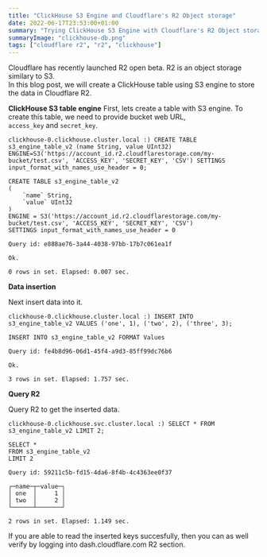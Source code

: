 ```yaml
---
title: "ClickHouse S3 Engine and Cloudflare's R2 Object storage"
date: 2022-06-17T23:53:00+01:00
summary: "Trying ClickHouse S3 Engine with Cloudflare's R2 Object storage"
summaryImage: "clickhouse-db.png"
tags: ["cloudflare r2", "r2", "clickhouse"]
---
```



Cloudflare has recently launched R2 open beta. R2 is an object storage similary to S3.\
In this blog post, we will create a ClickHouse table using S3 engine to store the data in Cloudflare R2.

**ClickHouse S3 table engine**
First, lets create a table with S3 engine. To create this table, we need to provide bucket web URL,\
`access_key` and `secret_key`.

```
clickhouse-0.clickhouse.cluster.local :) CREATE TABLE s3_engine_table_v2 (name String, value UInt32) ENGINE=S3('https://account_id.r2.cloudflarestorage.com/my-bucket/test.csv', 'ACCESS_KEY', 'SECRET_KEY', 'CSV') SETTINGS input_format_with_names_use_header = 0;

CREATE TABLE s3_engine_table_v2
(
    `name` String,
    `value` UInt32
)
ENGINE = S3('https://account_id.r2.cloudflarestorage.com/my-bucket/test.csv', 'ACCESS_KEY', 'SECRET_KEY', 'CSV')
SETTINGS input_format_with_names_use_header = 0

Query id: e888ae76-3a44-4038-97bb-17b7c061ea1f

Ok.

0 rows in set. Elapsed: 0.007 sec.
```

**Data insertion**

Next insert data into it.

```
clickhouse-0.clickhouse.cluster.local :) INSERT INTO s3_engine_table_v2 VALUES ('one', 1), ('two', 2), ('three', 3);

INSERT INTO s3_engine_table_v2 FORMAT Values

Query id: fe4b8d96-06d1-45f4-a9d3-85ff99dc76b6

Ok.

3 rows in set. Elapsed: 1.757 sec.
```

**Query R2**

Query R2 to get the inserted data.

```
clickhouse-0.clickhouse.svc.cluster.local :) SELECT * FROM s3_engine_table_v2 LIMIT 2;

SELECT *
FROM s3_engine_table_v2
LIMIT 2

Query id: 59211c5b-fd15-4da6-8f4b-4c4363ee0f37

┌─name─┬─value─┐
│ one  │     1 │
│ two  │     2 │
└──────┴───────┘

2 rows in set. Elapsed: 1.149 sec.
```

If you are able to read the inserted keys succesfully, then you can as well verify by logging into dash.cloudflare.com R2 section.


